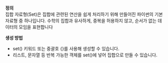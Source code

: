 **정의**  
집합 자료형(Set)은 집합에 관련된 연산을 쉽게 처리하기 위해 만들어진 파이썬의 기본 자료형 중 하나입니다. 수학의 집합과 유사하게, 중복을 허용하지 않고, 순서가 없는 데이터의 모임을 표현합니다

**생성 방법**
- set() 키워드 또는 중괄호 {}를 사용해 생성할 수 있습니다.
- 리스트, 문자열 등 반복 가능한 객체를 set()에 넣어 집합으로 만들 수 있습니다.